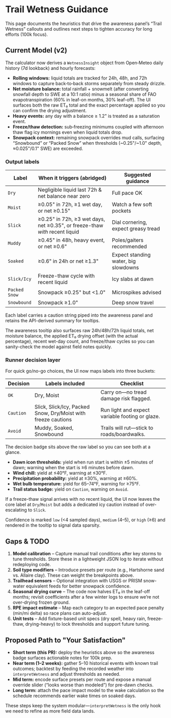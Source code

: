 # Trail Wetness Guidance

This page documents the heuristics that drive the awareness panel’s “Trail Wetness” callouts and outlines next steps to tighten accuracy for long efforts (100k focus).

## Current Model (v2)

The calculator now derives a `WetnessInsight` object from Open‑Meteo daily history (7d lookback) and hourly forecasts:

- **Rolling windows:** liquid totals are tracked for 24h, 48h, and 72h windows to capture back‑to‑back storms separately from steady drizzle.
- **Net moisture balance:** total rainfall + snowmelt (after converting snowfall depth to SWE at a 10:1 ratio) minus a seasonal share of FAO evapotranspiration (60% in leaf-on months, 30% leaf-off). The UI surfaces both the raw ET₀ total and the exact percentage applied so you can confirm the drying adjustment.
- **Heavy events:** any day with a balance ≥ 1.2" is treated as a saturation event.
- **Freeze/thaw detection:** sub‑freezing minimums coupled with afternoon thaw flag icy mornings even when liquid totals drop.
- **Snowpack context:** remaining snowpack overrides mud calls, surfacing “Snowbound” or “Packed Snow” when thresholds (~0.25"/~1.0" depth, ≈0.025"/0.1" SWE) are exceeded.

### Output labels

| Label         | When it triggers (abridged)                                                 | Suggested guidance                   |
| ------------- | --------------------------------------------------------------------------- | ------------------------------------ |
| `Dry`         | Negligible liquid last 72h & net balance near zero                          | Full pace OK                         |
| `Moist`       | ≥0.05" in 72h, ≥1 wet day, or net ≥0.15"                                    | Watch a few soft pockets             |
| `Slick`       | ≥0.25" in 72h, ≥3 wet days, net ≥0.35", or freeze-thaw _with_ recent liquid | Dial cornering, expect greasy tread  |
| `Muddy`       | ≥0.45" in 48h, heavy event, or net ≥0.6"                                    | Poles/gaiters recommended            |
| `Soaked`      | ≥0.6" in 24h or net ≥1.3"                                                   | Expect standing water, big slowdowns |
| `Slick/Icy`   | Freeze-thaw cycle with recent liquid                                        | Icy slabs at dawn                    |
| `Packed Snow` | Snowpack ≥0.25" but <1.0"                                                   | Microspikes advised                  |
| `Snowbound`   | Snowpack ≥1.0"                                                              | Deep snow travel                     |

Each label carries a caution string piped into the awareness panel and retains the API-derived summary for tooltips.

The awareness tooltip also surfaces raw 24h/48h/72h liquid totals, net moisture balance, the applied ET₀ drying offset (with the actual percentage), recent wet-day count, and freeze/thaw cycles so you can sanity-check the model against field notes quickly.

### Runner decision layer

For quick go/no-go choices, the UI now maps labels into three buckets:

| Decision  | Labels included                                               | Checklist                                       |
| --------- | ------------------------------------------------------------- | ----------------------------------------------- |
| `OK`      | Dry, Moist                                                    | Carry on—no tread damage risk flagged.          |
| `Caution` | Slick, Slick/Icy, Packed Snow, Dry/Moist with freeze cautions | Run light and expect variable footing or glaze. |
| `Avoid`   | Muddy, Soaked, Snowbound                                      | Trails will rut—stick to roads/boardwalks.      |

The decision badge sits above the raw label so you can see both at a glance.

- **Dawn icon thresholds:** yield when run start is within ±5 minutes of dawn; warning when the start is ≥6 minutes before dawn.
- **Wind chill:** yield at ≤40°F, warning at ≤30°F.
- **Precipitation probability:** yield at ≥30%, warning at ≥60%.
- **Wet bulb temperature:** yield for 65–74°F, warning for ≥75°F.
- **Trail status badge:** yield on `Caution`, warning on `Avoid`.

If a freeze-thaw signal arrives with no recent liquid, the UI now leaves the core label at `Dry`/`Moist` but adds a dedicated icy caution instead of over-escalating to `Slick`.

Confidence is marked `low` (<4 sampled days), `medium` (4–5), or `high` (≥6) and rendered in the tooltip to signal data sparsity.

## Gaps & TODO

1. **Model calibration** – Capture manual trail conditions after key storms to tune thresholds. Store these in a lightweight JSON log to iterate without redeploying code.
2. **Soil type modifiers** – Introduce presets per route (e.g., Hartshorne sand vs. Allaire clay). These can weight the breakpoints above.
3. **Trailhead sensors** – Optional integration with USGS or PRISM snow-water equivalent feeds for better snowpack confidence.
4. **Seasonal drying curve** – The code now halves ET₀ in the leaf-off months; revisit coefficients after a few winter logs to ensure we’re not over-drying frozen ground.
5. **RPE impact estimate** – Map each category to an expected pace penalty (min/mi delta) so race plans can auto-adjust.
6. **Unit tests** – Add fixture-based unit specs (dry spell, heavy rain, freeze-thaw, drying-heavy) to lock thresholds and support future tuning.

## Proposed Path to "Your Satisfaction"

- **Short term (this PR):** deploy the heuristics above so the awareness badge surfaces actionable notes for 100k prep.
- **Near term (1–2 weeks):** gather 5–10 historical events with known trail outcomes; backtest by feeding the recorded weather into `interpretWetness` and adjust thresholds as needed.
- **Mid term:** encode surface presets per route and expose a manual override slider (“looks worse than modeled”) for pre-dawn checks.
- **Long term:** attach the pace impact model to the wake calculation so the schedule recommends earlier wake times on soaked days.

These steps keep the system modular—`interpretWetness` is the only hook we need to refine as more field data lands.
